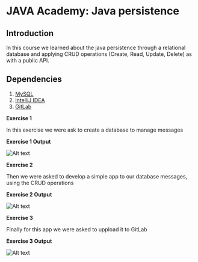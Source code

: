 # JAVA Academy: Java persistence

## Introduction

In this course we learned about the java persistence through a relational database and applying CRUD operations (Create, Read, Update, Delete) as with a public API.

## Dependencies

1. [MySQL](https://dev.mysql.com/downloads/file/?id=505213)
2. [IntelliJ IDEA](https://www.jetbrains.com/es-es/idea/download/#section=windows)
3. [GitLab](https://about.gitlab.com/)

**Exercise 1**

 In this exercise we were ask to create a database to manage messages

**Exercise 1 Output**

![Alt text](http://i.imgur.com/NQ9JKcJ.png?raw=true "JavaHome")

**Exercise 2**

Then we were asked to develop a simple app to our database messages, using the CRUD operations

**Exercise 2 Output**

![Alt text](http://i.imgur.com/2jroFEk.png?raw=true "JavaHome")


**Exercise 3**

Finally for this app we were asked to uppload it to GitLab

**Exercise 3 Output**

![Alt text](http://i.imgur.com/A4KTXcU.png?raw=true "JavaHome")

